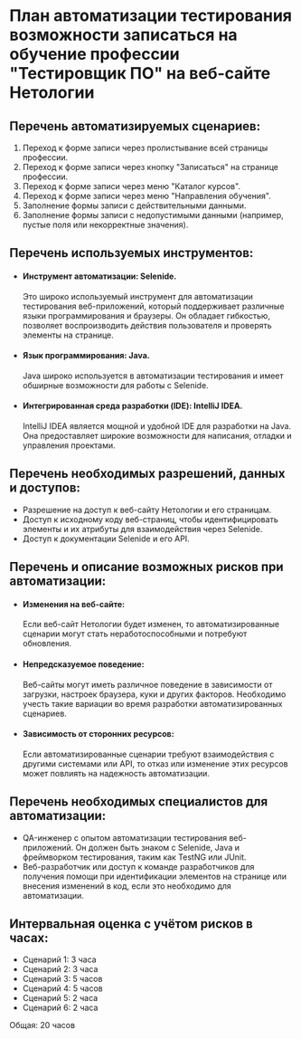 # План автоматизации тестирования возможности записаться на обучение профессии "Тестировщик ПО" на веб-сайте Нетологии

## Перечень автоматизируемых сценариев:
1. Переход к форме записи через пролистывание всей страницы профессии.
2. Переход к форме записи через кнопку "Записаться" на странице профессии.
3. Переход к форме записи через меню "Каталог курсов".
4. Переход к форме записи через меню "Направления обучения".
5. Заполнение формы записи с действительными данными.
6. Заполнение формы записи с недопустимыми данными (например, пустые поля или некорректные значения).

## Перечень используемых инструментов:
- #### Инструмент автоматизации: Selenide.
  Это широко используемый инструмент для автоматизации тестирования веб-приложений, который поддерживает различные языки программирования и браузеры. Он обладает гибкостью, позволяет воспроизводить действия пользователя и проверять элементы на странице.
- #### Язык программирования: Java.
  Java широко используется в автоматизации тестирования и имеет обширные возможности для работы с Selenide.
- #### Интегрированная среда разработки (IDE): IntelliJ IDEA.
  IntelliJ IDEA является мощной и удобной IDE для разработки на Java. Она предоставляет широкие возможности для написания, отладки и управления проектами.
  
## Перечень необходимых разрешений, данных и доступов:
- Разрешение на доступ к веб-сайту Нетологии и его страницам.
- Доступ к исходному коду веб-страниц, чтобы идентифицировать элементы и их атрибуты для взаимодействия через Selenide.
- Доступ к документации Selenide и его API.
  
## Перечень и описание возможных рисков при автоматизации:
- #### Изменения на веб-сайте:
  Если веб-сайт Нетологии будет изменен, то автоматизированные сценарии могут стать неработоспособными и потребуют обновления.
- #### Непредсказуемое поведение:
  Веб-сайты могут иметь различное поведение в зависимости от загрузки, настроек браузера, куки и других факторов. Необходимо учесть такие вариации во время разработки автоматизированных сценариев.
- #### Зависимость от сторонних ресурсов:
  Если автоматизированные сценарии требуют взаимодействия с другими системами или API, то отказ или изменение этих ресурсов может повлиять на надежность автоматизации.
  
## Перечень необходимых специалистов для автоматизации:
- QA-инженер с опытом автоматизации тестирования веб-приложений.
  Он должен быть знаком с Selenide, Java и фреймворком тестирования, таким как TestNG или JUnit.
- Веб-разработчик или доступ к команде разработчиков для получения помощи при идентификации элементов на странице или внесения изменений в код, если это необходимо для автоматизации.

## Интервальная оценка с учётом рисков в часах:
- Сценарий 1: 3 часа
- Сценарий 2: 3 часа
- Сценарий 3: 5 часов
- Сценарий 4: 5 часов
- Сценарий 5: 2 часа
- Сценарий 6: 2 часа

Общая: 20 часов

